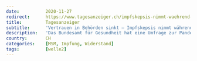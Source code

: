 ```yaml
---
date:          2020-11-27
redirect:      https://www.tagesanzeiger.ch/impfskepsis-nimmt-waehrend-der-zweiten-corona-welle-zu-876318794698
title:         Tagesanzeiger
subtitle:      'Vertrauen in Behörden sinkt – Impfskepsis nimmt während der zweiten Corona-Welle zu'
description:   'Das Bundesamt für Gesundheit hat eine Umfrage zur Pandemie in Auftrag gegeben. Deren Resultate dürfte die Behörde nachdenklich gestimmt haben.'
country:       CH
categories:    [MSM, Impfung, Widerstand]
tags:          [welle2]
---
```

